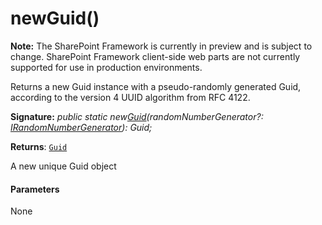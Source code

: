 # newGuid()
**Note:** The SharePoint Framework is currently in preview and is subject to change. SharePoint Framework client-side web parts are not currently supported for use in production environments.



Returns a new Guid instance with a pseudo-randomly generated Guid, according to the version 4 UUID algorithm from RFC 4122.

**Signature:** _public static new[Guid](../../sp-core-library/class/guid.md)(randomNumberGenerator?: [IRandomNumberGenerator](../../sp-core-library/interface/irandomnumbergenerator.md)): Guid;_

**Returns**: [`Guid`](../../sp-core-library/class/guid.md)



A new unique Guid object

#### Parameters
None



